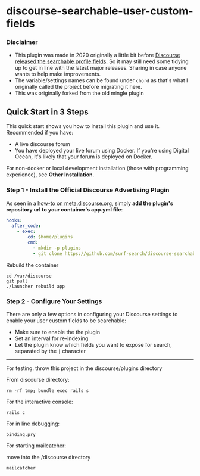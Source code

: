 # discourse-searchable-user-custom-fields

### Disclaimer

- This plugin was made in 2020 originally a little bit before [Discourse released the searchable profile fields](https://github.com/discourse/discourse/commit/e29605b79f25afac2d506c6371e1b528f120b670). So it may still need some tidying up to get in line with the latest major releases. Sharing in case anyone wants to help make improvements.
- The variable/settings names can be found under `chord` as that's what I originally called the project before migrating it here.
- This was originally forked from the old mingle plugin

## Quick Start in 3 Steps

This quick start shows you how to install this plugin and use it.  Recommended if you have:

* A live discourse forum
* You have deployed your live forum using Docker.  If you're using Digital Ocean, it's likely that your forum is deployed on Docker.

For non-docker or local development installation (those with programming experience), see **Other Installation**.


### Step 1 - Install the Official Discourse Advertising Plugin


As seen in a [how-to on meta.discourse.org](https://meta.discourse.org/t/install-plugins-in-discourse/19157), simply **add the plugin's repository url to your container's app.yml file**:

```yml
hooks:
  after_code:
    - exec:
        cd: $home/plugins
        cmd:
          - mkdir -p plugins
          - git clone https://github.com/surf-search/discourse-searchable-user-custom-fields.git
```
Rebuild the container

```
cd /var/discourse
git pull
./launcher rebuild app
```

### Step 2 - Configure Your Settings

There are only a few options in configuring your Discourse settings to enable your user custom fields to be searchable:

- Make sure to enable the the plugin
- Set an interval for re-indexing
- Let the plugin know which fields you want to expose for search, separated by the `|` character



------
For testing. throw this project in the discourse/plugins directory

From discourse directory:

`rm -rf tmp; bundle exec rails s`

For the interactive console:

`rails c`

For in line debugging:

`binding.pry`

For starting mailcatcher:

move into the /discourse directory

`mailcatcher`

